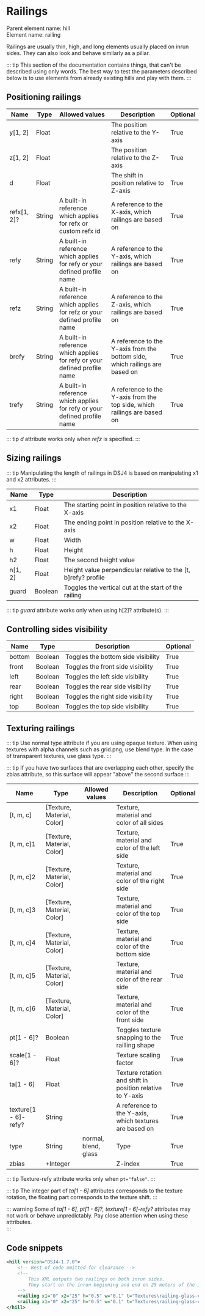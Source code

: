 # Railings

Parent element name: hill\
Element name: railing

Railings are usually thin, high, and long elements usually placed on inrun sides. They can also look and behave similarly as a pillar.

::: tip
This section of the documentation contains things, that can't be described using only words. The best way to test the parameters described below is to use elements from already existing hills and play with them.
:::

## Positioning railings

| Name        | Type   | Allowed values                                                           | Description                                                                 | Optional |
| ----------- | ------ | ------------------------------------------------------------------------ | --------------------------------------------------------------------------- | -------- |
| y[1, 2]     | Float  |                                                                          | The position relative to the Y-axis                                         | True     |
| z[1, 2]     | Float  |                                                                          | The position relative to the Z-axis                                         | True     |
| d           | Float  |                                                                          | The shift in position relative to Z-axis                                    | True     |
| refx[1, 2]? | String | A built-in reference which applies for refx or custom refx id            | A reference to the X-axis, which railings are based on                      | True     |
| refy        | String | A built-in reference which applies for refy or your defined profile name | A reference to the Y-axis, which railings are based on                      | True     |
| refz        | String | A built-in reference which applies for refz or your defined profile name | A reference to the Z-axis, which railings are based on                      | True     |
| brefy       | String | A built-in reference which applies for refy or your defined profile name | A reference to the Y-axis from the bottom side, which railings are based on | True     |
| trefy       | String | A built-in reference which applies for refy or your defined profile name | A reference to the Y-axis from the top side, which railings are based on    | True     |

::: tip
*d* attribute works only when *refz* is specified.
:::

## Sizing railings

::: tip
Manipulating the length of railings in DSJ4 is based on manipulating x1 and x2 attributes.
:::

| Name    | Type    | Description                                                    |
| ------- | ------- | -------------------------------------------------------------- |
| x1      | Float   | The starting point in position relative to the X-axis          |
| x2      | Float   | The ending point in position relative to the X-axis            |
| w       | Float   | Width                                                          |
| h       | Float   | Height                                                         |
| h2      | Float   | The second height value                                        |
| n[1, 2] | Float   | Height value perpendicular relative to the [t, b]refy? profile |
| guard   | Boolean | Toggles the vertical cut at the start of the railing           |

::: tip
*guard* attribute works only when using h[2]? attribute(s).
:::

## Controlling sides visibility

| Name   | Type    | Description                        | Optional |
| ------ | ------- | ---------------------------------- | -------- |
| bottom | Boolean | Toggles the bottom side visibility | True     |
| front  | Boolean | Toggles the front side visibility  | True     |
| left   | Boolean | Toggles the left side visibility   | True     |
| rear   | Boolean | Toggles the rear side visibility   | True     |
| right  | Boolean | Toggles the right side visibility  | True     |
| top    | Boolean | Toggles the top side visibility    | True     |

## Texturing railings

::: tip
Use normal type attribute if you are using opaque texture. When using textures with alpha channels such as grid.png, use blend type. In the case of transparent textures, use glass type.
:::

::: tip
If you have two surfaces that are overlapping each other, specify the zbias attribute, so this surface will appear "above" the second surface
:::

| Name                 | Type                       | Allowed values       | Description                                               | Optional |
| -------------------- | -------------------------- | -------------------- | --------------------------------------------------------- | -------- |
| [t, m, c]            | [Texture, Material, Color] |                      | Texture, material and color of all sides                  |          |
| [t, m, c]1           | [Texture, Material, Color] |                      | Texture, material and color of the left side              | True     |
| [t, m, c]2           | [Texture, Material, Color] |                      | Texture, material and color of the right side             | True     |
| [t, m, c]3           | [Texture, Material, Color] |                      | Texture, material and color of the top side               | True     |
| [t, m, c]4           | [Texture, Material, Color] |                      | Texture, material and color of the bottom side            | True     |
| [t, m, c]5           | [Texture, Material, Color] |                      | Texture, material and color of the rear side              | True     |
| [t, m, c]6           | [Texture, Material, Color] |                      | Texture, material and color of the front side             | True     |
| pt[1 - 6]?           | Boolean                    |                      | Toggles texture snapping to the railling shape            | True     |
| scale[1 - 6]?        | Float                      |                      | Texture scaling factor                                    | True     |
| ta[1 - 6]            | Float                      |                      | Texture rotation and shift in position relative to Y-axis | True     |
| texture[1 - 6]-refy? | String                     |                      | A reference to the Y-axis, which textures are based on    | True     |
| type                 | String                     | normal, blend, glass | Type                                                      | True     |
| zbias                | +Integer                   |                      | Z-index                                                   | True     |

::: tip
Texture-refy attribute works only when `pt="false"`. 
:::

::: tip
The integer part of *ta[1 - 6]* attributes corresponds to the texture rotation, the floating part corresponds to the texture shift.
:::

::: warning
Some of *ta[1 - 6], pt[1 - 6]?, texture[1 - 6]-refy?* attributes may not work or behave unpredictably. Pay close attention when using these attributes.   
:::

## Code snippets

``` xml
<hill version="DSJ4-1.7.0">
    <!-- Rest of code omitted for clearance -->
    <!-- 
        This XML outputs two railings on both inrun sides.
        They start on the inrun beginning and end on 25 meters of the inrun.
    -->
    <railing x1="0" x2="25" h="0.5" w="0.1" t="Textures\railing-glass-cut.png" m="Materials\window.xml" c="0xFFFFFFFF" y="0" z="-1" refx="inrun" />
    <railing x1="0" x2="25" h="0.5" w="0.1" t="Textures\railing-glass-cut.png" m="Materials\window.xml" c="0xFFFFFFFF" y="0" z="1" refx="inrun" />
</hill>
```
